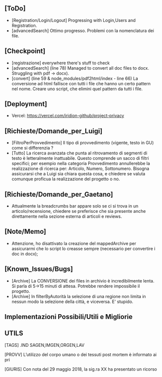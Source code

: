 ## [ToDo]
- [Registration/Login/Logout] Progressing with Login,Users and Registration. 
- [advancedSearch] Ottimo progresso. Problemi con la nomenclatura dei file. 

## [Checkpoint]
- [registrazione] everywhere there's stuff to check
- [advancedSearch] (line 78) Managed to convert all doc files to docx. Struggling with pdf -> docx).
- [convert] (line 59 & node_modules/pdf2html/index - line 66) La conversione ad html fallisce con tutti i file che hanno un certo pattern nel nome. Creare uno script, che elimini quel pattern da tutti i file.

## [Deployment]
- Vercel: https://vercel.com/iridion-github/project-privacy

## [Richieste/Domande_per_Luigi]
- [FiltroPerProvvedimento] Il tipo di provvedimento (vigente, testo in GU) come si differenzia ?
- [Tutto] La ricerca avanzata che punta al ritrovamento di segmenti di testo è letteralmente inattuabile. Questo comprende un sacco di filtri specifici; per esempio nella categoria Provvedimento annullerebbe la realizzazione di ricerca per: Articolo, Numero, Sottonumero. Bisogna assicurarsi che a Luigi sia chiara questa cosa, e chiedere se valuta comunque proficua la realizzazione del progetto o no.

## [Richieste/Domande_per_Gaetano]
- Attualmente la breadcrumbs bar appare solo se ci si trova in un articolo/recensione, chiedere se preferisce che sia presente anche direttamente nella sezione esterna di articoli e reviews.
## [Note/Memo]
- Attenzione, ho disattivato la creazione del mappedArchive per assicurarmi che lo script lo creasse sempre (necessario per convertire i doc in docx);
## [Known_Issues/Bugs]
- [Archive] La CONVERSIONE dei files in archivio è incredibilmente lenta. Si parla di 5->15 minuti di attesa. Potrebbe rendere impossibile il progetto.
- [Archive] In filterByAutorità la selezione di una regione non limita in nessun modo la selezione della città, e viceversa. E' stupido.

## Implementazioni Possibili/Utili e Migliorie



## UTILS
[TAGS]
.IND SAGEN,IMGEN,ORGEN,LAV

[PROVV]
L’utilizzo del corpo umano o dei tessuti post mortem è informato ai pri

[GIURIS]
Con nota del 29 maggio 2018, la sig.ra XX ha presentato un ricorso